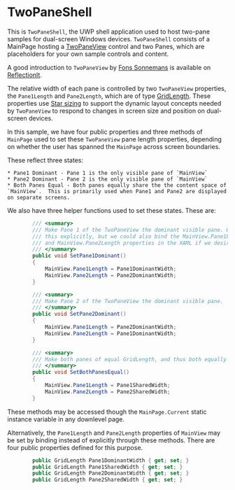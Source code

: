 ﻿# TwoPaneShell

This is `TwoPaneShell`, the UWP shell application used to host two-pane samples for dual-screen Windows devices.  `TwoPaneShell` consists of a MainPage hosting a [TwoPaneView](https://docs.microsoft.com/en-us/uwp/api/microsoft.ui.xaml.controls.twopaneview?view=winui-2.3) control and two Panes, which are placeholders for your own sample controls and content.

A good introduction to `TwoPaneView` by [Fons Sonnemans](https://www.reflectionit.nl/blog/authors/fons-sonnemans) is available on [ReflectionIt](https://www.reflectionit.nl/blog/2019/xaml-twopaneview).

The relative width of each pane is controlled by two `TwoPaneView` properties, the `Pane1Length` and `Pane2Length`, which are of type [GridLength](https://docs.microsoft.com/en-us/uwp/api/Windows.UI.Xaml.GridLength).  These properties use [Star sizing](https://docs.microsoft.com/en-us/uwp/api/windows.ui.xaml.controls.columndefinition.width) to support the dynamic layout concepts needed by `TwoPaneView` to respond to changes in screen size and position on dual-screen devices.

In this sample, we have four public properties and three methods of `MainPage` used to set these `TwoPaneView` pane length properties, depending on whether the user has spanned the `MainPage` across screen boundaries.

These reflect three states:

    * Pane1 Dominant - Pane 1 is the only visible pane of `MainView`
    * Pane2 Dominant - Pane 2 is the only visible pane of `MainView`
    * Both Panes Equal - Both panes equally share the the content space of `MainView`.  This is primarily used when Pane1 and Pane2 are displayed on separate screens.

We also have three helper functions used to set these states.  These are:

```csharp
        /// <summary>
        /// Make Pane 1 of the TwoPaneView the dominant visible pane. We are doing
        /// this explicitly, but we could also bind the MainView.Pane1Length
        /// and MainView.Pane2Length properties in the XAML if we desired.
        /// </summary>
        public void SetPane1Dominant()
        {
            MainView.Pane1Length = Pane1DominantWidth;
            MainView.Pane2Length = Pane2DominantWidth;
        }

        /// <summary>
        /// Make Pane 2 of the TwoPaneView the dominant visible pane.
        /// </summary>
        public void SetPane2Dominant()
        {
            MainView.Pane1Length = Pane2DominantWidth;
            MainView.Pane2Length = Pane1DominantWidth;
        }

        /// <summary>
        /// Make both panes of equal GridLength, and thus both equally visible.
        /// </summary>
        public void SetBothPanesEqual()
        {
            MainView.Pane1Length = Pane1SharedWidth;
            MainView.Pane2Length = Pane2SharedWidth;
        }
```
These methods may be accessed though the `MainPage.Current` static instance variable in any downlevel page.

Alternatively, the `Pane1Length` and `Pane2Length` properties of `MainView` may be set by binding instead of explicitly through these methods.  There are four public properties defined for this purpose.

```csharp
        public GridLength Pane1DominantWidth { get; set; }
        public GridLength Pane1SharedWidth { get; set; }
        public GridLength Pane2DominantWidth { get; set; }
        public GridLength Pane2SharedWidth { get; set; }
```




